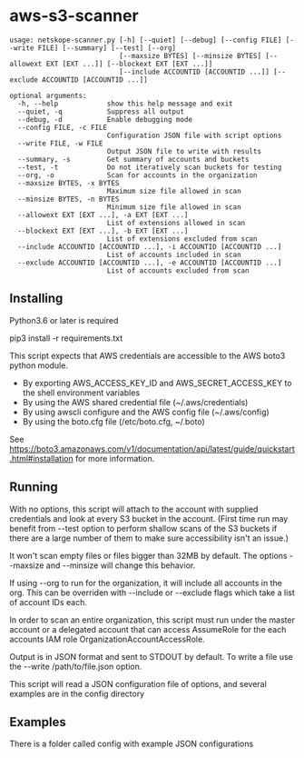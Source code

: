 # aws-s3-scanner

```
usage: netskope-scanner.py [-h] [--quiet] [--debug] [--config FILE] [--write FILE] [--summary] [--test] [--org]
                           [--maxsize BYTES] [--minsize BYTES] [--allowext EXT [EXT ...]] [--blockext EXT [EXT ...]]
                           [--include ACCOUNTID [ACCOUNTID ...]] [--exclude ACCOUNTID [ACCOUNTID ...]]

optional arguments:
  -h, --help            show this help message and exit
  --quiet, -q           Suppress all output
  --debug, -d           Enable debugging mode
  --config FILE, -c FILE
                        Configuration JSON file with script options
  --write FILE, -w FILE
                        Output JSON file to write with results
  --summary, -s         Get summary of accounts and buckets
  --test, -t            Do not iteratively scan buckets for testing
  --org, -o             Scan for accounts in the organization
  --maxsize BYTES, -x BYTES
                        Maximum size file allowed in scan
  --minsize BYTES, -n BYTES
                        Minimum size file allowed in scan
  --allowext EXT [EXT ...], -a EXT [EXT ...]
                        List of extensions allowed in scan
  --blockext EXT [EXT ...], -b EXT [EXT ...]
                        List of extensions excluded from scan
  --include ACCOUNTID [ACCOUNTID ...], -i ACCOUNTID [ACCOUNTID ...]
                        List of accounts included in scan
  --exclude ACCOUNTID [ACCOUNTID ...], -e ACCOUNTID [ACCOUNTID ...]
                        List of accounts excluded from scan

```

## Installing

Python3.6 or later is required

pip3 install -r requirements.txt

This script expects that AWS credentials are accessible to the AWS boto3 python module.
* By exporting AWS_ACCESS_KEY_ID and AWS_SECRET_ACCESS_KEY to the shell environment variables
* By using the AWS shared credential file (~/.aws/credentials)
* By using awscli configure and the AWS config file (~/.aws/config)
* By using the boto.cfg file (/etc/boto.cfg, ~/.boto)

See https://boto3.amazonaws.com/v1/documentation/api/latest/guide/quickstart.html#installation for more information.

## Running

With no options, this script will attach to the account with supplied credentials and 
look at every S3 bucket in the account.  (First time run may benefit from --test option to perform shallow 
scans of the S3 buckets if there are a large number of them to make sure accessibility isn't an issue.) 

It won't scan empty files or files bigger than 32MB by default.  The options --maxsize and --minsize will 
change this behavior.

If using --org to run for the organization, it will include all accounts in the org.  This can be
overriden with --include or --exclude flags which take a list of account IDs each.

In order to scan an entire organization, this script must run under the master account or 
a delegated account that can access AssumeRole for the each accounts IAM role OrganizationAccountAccessRole.

Output is in JSON format and sent to STDOUT by default.  To write a file use the --write /path/to/file.json option.

This script will read a JSON configuration file of options, and several examples are in the config directory

## Examples

There is a folder called config with example JSON configurations
